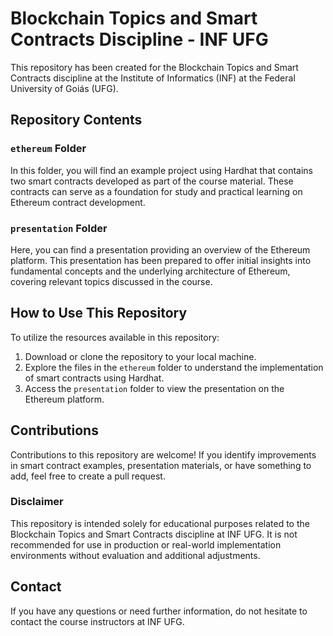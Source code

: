 # Blockchain Topics and Smart Contracts Discipline - INF UFG

This repository has been created for the Blockchain Topics and Smart Contracts discipline at the Institute of Informatics (INF) at the Federal University of Goiás (UFG).

## Repository Contents

### `ethereum` Folder

In this folder, you will find an example project using Hardhat that contains two smart contracts developed as part of the course material. These contracts can serve as a foundation for study and practical learning on Ethereum contract development.

### `presentation` Folder

Here, you can find a presentation providing an overview of the Ethereum platform. This presentation has been prepared to offer initial insights into fundamental concepts and the underlying architecture of Ethereum, covering relevant topics discussed in the course.

## How to Use This Repository

To utilize the resources available in this repository:

1. Download or clone the repository to your local machine.
2. Explore the files in the `ethereum` folder to understand the implementation of smart contracts using Hardhat.
3. Access the `presentation` folder to view the presentation on the Ethereum platform.

## Contributions

Contributions to this repository are welcome! If you identify improvements in smart contract examples, presentation materials, or have something to add, feel free to create a pull request.

### Disclaimer

This repository is intended solely for educational purposes related to the Blockchain Topics and Smart Contracts discipline at INF UFG. It is not recommended for use in production or real-world implementation environments without evaluation and additional adjustments.

## Contact

If you have any questions or need further information, do not hesitate to contact the course instructors at INF UFG.

